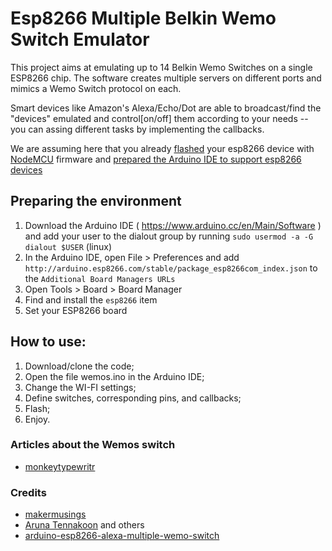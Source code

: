 # Esp8266 Multiple Belkin Wemo Switch Emulator

This project aims at emulating up to 14 Belkin Wemo Switches on a single ESP8266 chip. 
The software creates multiple servers on different ports and mimics a Wemo Switch protocol on each. 

Smart devices like Amazon's Alexa/Echo/Dot are able to broadcast/find the "devices" emulated and control[on/off] them according to your needs -- you can assing different tasks by implementing the callbacks.

We are assuming here that you already [flashed](https://nodemcu.readthedocs.io/en/master/en/flash/) your esp8266 device with [NodeMCU](http://nodemcu.com/index_en.html) firmware and [prepared the Arduino IDE to support esp8266 devices](http://www.instructables.com/id/Quick-Start-to-Nodemcu-ESP8266-on-Arduino-IDE/#intro)

## Preparing the environment
1. Download the Arduino IDE ( https://www.arduino.cc/en/Main/Software ) and add your user to the dialout group by running `sudo usermod -a -G dialout $USER` (linux)
2. In the Arduino IDE, open File > Preferences and add `http://arduino.esp8266.com/stable/package_esp8266com_index.json` to the `Additional Board Managers URLs`
3. Open Tools > Board > Board Manager
4. Find and install the `esp8266` item
5. Set your ESP8266 board


## How to use:
1. Download/clone the code;
2. Open the file wemos.ino in the Arduino IDE;
2. Change the WI-FI settings;
3. Define switches, corresponding pins, and callbacks;
3. Flash;
4. Enjoy.



### Articles about the Wemos switch

* [monkeytypewritr](https://medium.com/@monkeytypewritr/amazon-echo-esp8266-iot-a42076daafa5#.oc4od1xa0)


### Credits

- [makermusings](https://github.com/makermusings/fauxmo)
- [Aruna Tennakoon](https://github.com/kakopappa) and others
- [arduino-esp8266-alexa-multiple-wemo-switch](https://github.com/kakopappa/arduino-esp8266-alexa-multiple-wemo-switch)

